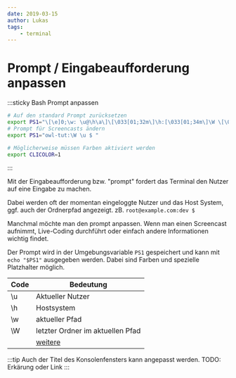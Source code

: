 ```yaml
---
date: 2019-03-15
author: Lukas
tags:
    - terminal
---
```

# Prompt / Eingabeaufforderung anpassen 

:::sticky Bash Prompt anpassen
```bash
# Auf den standard Prompt zurücksetzen
export PS1="\[\e]0;\w: \u@\h\a\]\[\033[01;32m\]\h:[\033[01;34m\]\W \[\033[01;34m\]\u\[\033[00m\]\$ "
# Prompt für Screencasts ändern
export PS1="owl-tut:\W \u $ "

# Möglicherweise müssen Farben aktiviert werden
export CLICOLOR=1
```
:::

Mit der Eingabeaufforderung bzw. "prompt" fordert das Terminal den Nutzer auf eine Eingabe zu machen.

Dabei werden oft der momentan eingeloggte Nutzer und das Host System, ggf. auch der Ordnerpfad angezeigt.
zB. `root@example.com:dev $`

Manchmal möchte man den prompt anpassen. Wenn man einen Screencast aufnimmt, Live-Coding durchführt oder einfach andere Informationen wichtig findet.

Der Prompt wird in der Umgebungsvariable `PS1` gespeichert und kann mit `echo "$PS1"` ausgegeben werden.
Dabei sind Farben und spezielle Platzhalter möglich.

| Code | Bedeutung                                                        |
| ---- | ---------------------------------------------------------------- |
| \u   | Aktueller Nutzer                                                 |
| \h   | Hostsystem                                                       |
| \w   | aktueller Pfad                                                   |
| \W   | letzter Ordner im aktuellen Pfad                                 |
|      | [weitere](https://wiki.ubuntuusers.de/Bash/Prompt/#Zeichenkette) |

:::tip
Auch der Titel des Konsolenfensters kann angepasst werden. 
TODO: Erkärung oder Link
:::
